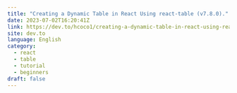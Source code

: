 ```yaml
---
title: "Creating a Dynamic Table in React Using react-table (v7.8.0)."
date: 2023-07-02T16:20:41Z
link: https://dev.to/hcoco1/creating-a-dynamic-table-in-react-using-react-table-v780-3823?utm_medium=RSS&utm_source=news.12bit.vn
site: dev.to
language: English
category:
  - react
  - table
  - tutorial
  - beginners
draft: false
---
```

